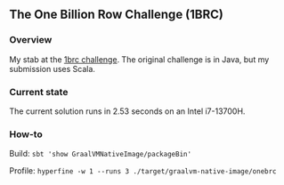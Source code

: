 ## The One Billion Row Challenge (1BRC)

### Overview

My stab at the [1brc challenge](https://github.com/gunnarmorling/1brc/blob/main/README.md).
The original challenge is in Java, but my submission uses Scala.

### Current state

The current solution runs in 2.53 seconds on an Intel i7-13700H.

### How-to

Build: `sbt 'show GraalVMNativeImage/packageBin'`

Profile: `hyperfine -w 1 --runs 3 ./target/graalvm-native-image/onebrc`
